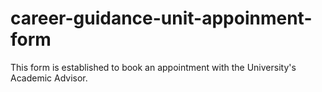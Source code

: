 # career-guidance-unit-appoinment-form
This form is established to book an appointment with the University's Academic Advisor.
